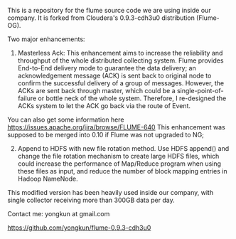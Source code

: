 
This is a repository for the flume source code we are using inside our company.
It is forked from Cloudera's 0.9.3-cdh3u0 distribution (Flume-OG).

Two major enhancements:

1) Masterless Ack:
This enhancement aims to increase the reliability and throughput of the whole distributed collecting system.
Flume provides End-to-End delivery mode to guarantee the data delivery; an acknowledgement message (ACK) is sent back to original node to confirm the successful delivery of a group of messages. However, the ACKs are sent back through master, which could be a single-point-of-failure or bottle neck of the whole system.
Therefore, I re-designed the ACKs system to let the ACK go back via the route of Event.

You can also get some information here https://issues.apache.org/jira/browse/FLUME-640
This enhancement was supposed to be merged into 0.10 if Flume was not upgraded to NG; 

2) Append to HDFS with new file rotation method.
Use HDFS append() and change the file rotation mechanism to create large HDFS files, which could increase the performance of Map/Reduce program when using these files as input, and reduce the number of block mapping entries in Hadoop NameNode.

This modified version has been heavily used inside our company, with single collector receiving more than 300GB data per day.

Contact me:
yongkun at gmail.com

https://github.com/yongkun/flume-0.9.3-cdh3u0

